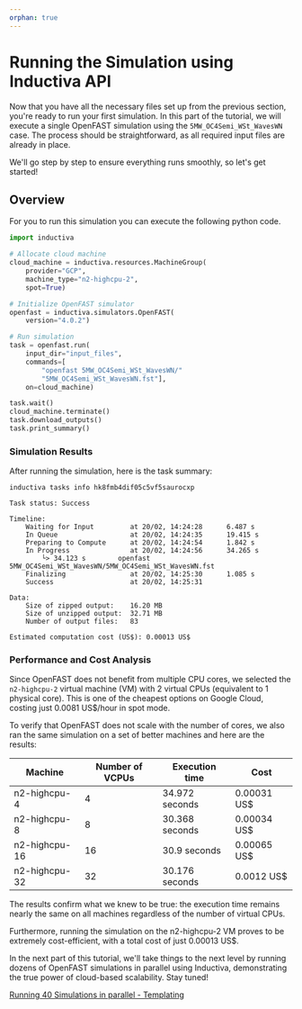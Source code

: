 ```yaml
---
orphan: true
---
```


# Running the Simulation using Inductiva API

Now that you have all the necessary files set up from the previous section,
you're ready to run your first simulation. In this part of the tutorial, we will
execute a single OpenFAST simulation using the `5MW_OC4Semi_WSt_WavesWN` case.
The process should be straightforward, as all required input files are already
in place.

We'll go step by step to ensure everything runs smoothly, so let's get started!


## Overview

For you to run this simulation you can execute the following python code.

```python
import inductiva

# Allocate cloud machine
cloud_machine = inductiva.resources.MachineGroup(
    provider="GCP",
    machine_type="n2-highcpu-2",
    spot=True)

# Initialize OpenFAST simulator
openfast = inductiva.simulators.OpenFAST(
    version="4.0.2")

# Run simulation
task = openfast.run(
    input_dir="input_files",
    commands=[
        "openfast 5MW_OC4Semi_WSt_WavesWN/"
        "5MW_OC4Semi_WSt_WavesWN.fst"],
    on=cloud_machine)

task.wait()
cloud_machine.terminate()
task.download_outputs()
task.print_summary()

```

### Simulation Results

After running the simulation, here is the task summary:

```
inductiva tasks info hk8fmb4dif05c5vf5saurocxp

Task status: Success

Timeline:
	Waiting for Input         at 20/02, 14:24:28      6.487 s
	In Queue                  at 20/02, 14:24:35      19.415 s
	Preparing to Compute      at 20/02, 14:24:54      1.842 s
	In Progress               at 20/02, 14:24:56      34.265 s
		└> 34.123 s        openfast 5MW_OC4Semi_WSt_WavesWN/5MW_OC4Semi_WSt_WavesWN.fst
	Finalizing                at 20/02, 14:25:30      1.085 s
	Success                   at 20/02, 14:25:31      

Data:
	Size of zipped output:    16.20 MB
	Size of unzipped output:  32.71 MB
	Number of output files:   83

Estimated computation cost (US$): 0.00013 US$
```

### Performance and Cost Analysis

Since OpenFAST does not benefit from multiple CPU cores, we selected the
`n2-highcpu-2` virtual machine (VM) with 2 virtual CPUs (equivalent to 1 physical
core). This is one of the cheapest options on Google Cloud, costing just
0.0081 US$/hour in spot mode.

To verify that OpenFAST does not scale with the number of cores, we also ran the
same simulation on a set of better machines and here are the results:

| Machine       | Number of VCPUs | Execution time | Cost |
|---------------|-----------------|----------------|------|
| n2-highcpu-4  | 4               |34.972 seconds  |0.00031 US$|
| n2-highcpu-8  | 8               |30.368 seconds  |0.00034 US$|
| n2-highcpu-16 | 16              |30.9 seconds    |0.00065 US$|
| n2-highcpu-32 | 32              |30.176 seconds  |0.0012 US$|

The results confirm what we knew to be true: the execution time remains nearly
the same on all machines regardless of the number of virtual CPUs.

Furthermore, running the simulation on the n2-highcpu-2 VM proves to be
extremely cost-efficient, with a total cost of just 0.00013 US$.

In the next part of this tutorial, we'll take things to the next level by
running dozens of OpenFAST simulations in parallel using Inductiva,
demonstrating the true power of cloud-based scalability. Stay tuned!

[Running 40 Simulations in parallel - Templating](OpenFASTAdvanced_Part4.md)